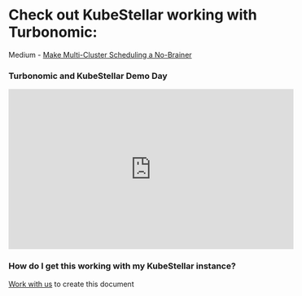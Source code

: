 # Check out KubeStellar working with Turbonomic:
Medium - [Make Multi-Cluster Scheduling a No-Brainer](https://medium.com/@waltforme/make-multi-cluster-scheduling-a-no-brainer-e1979ba5b9b2)<br/>

### Turbonomic and KubeStellar Demo Day
<p align=center>
<iframe width="560" height="315" src="https://www.youtube.com/embed/B3jZTnu1LDo?start=90" title="YouTube video player" frameborder="0" allow="accelerometer; autoplay; clipboard-write; encrypted-media; gyroscope; picture-in-picture; web-share" allowfullscreen></iframe>
</p>

### How do I get this working with my KubeStellar instance?
[Work with us](https://kubernetes.slack.com/archives/C058SUSL5AA) to create this document
